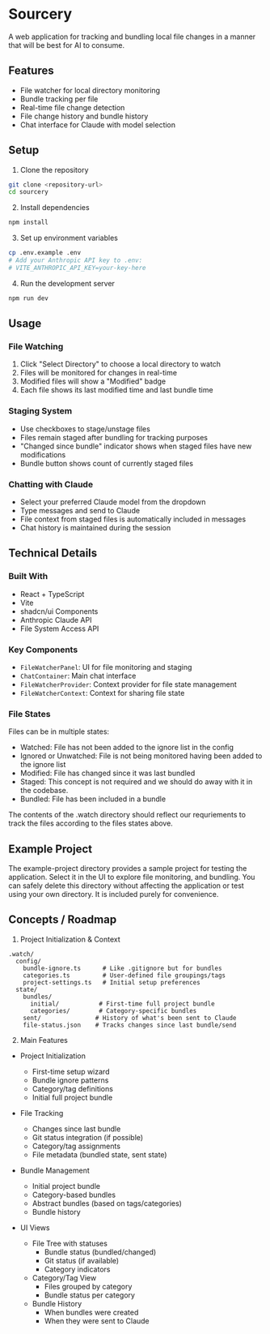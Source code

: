 # Sourcery

A web application for tracking and bundling local file changes in a manner that will be best for AI to consume.

## Features

- File watcher for local directory monitoring
- Bundle tracking per file
- Real-time file change detection
- File change history and bundle history
- Chat interface for Claude with model selection

## Setup

1. Clone the repository

```bash
git clone <repository-url>
cd sourcery
```

2. Install dependencies

```bash
npm install
```

3. Set up environment variables

```bash
cp .env.example .env
# Add your Anthropic API key to .env:
# VITE_ANTHROPIC_API_KEY=your-key-here
```

4. Run the development server

```bash
npm run dev
```

## Usage

### File Watching

1. Click "Select Directory" to choose a local directory to watch
2. Files will be monitored for changes in real-time
3. Modified files will show a "Modified" badge
4. Each file shows its last modified time and last bundle time

### Staging System

- Use checkboxes to stage/unstage files
- Files remain staged after bundling for tracking purposes
- "Changed since bundle" indicator shows when staged files have new modifications
- Bundle button shows count of currently staged files

### Chatting with Claude

- Select your preferred Claude model from the dropdown
- Type messages and send to Claude
- File context from staged files is automatically included in messages
- Chat history is maintained during the session

## Technical Details

### Built With

- React + TypeScript
- Vite
- shadcn/ui Components
- Anthropic Claude API
- File System Access API

### Key Components

- `FileWatcherPanel`: UI for file monitoring and staging
- `ChatContainer`: Main chat interface
- `FileWatcherProvider`: Context provider for file state management
- `FileWatcherContext`: Context for sharing file state

### File States

Files can be in multiple states:

- Watched: File has not been added to the ignore list in the config
- Ignored or Unwatched: File is not being monitored having been added to the ignore list
- Modified: File has changed since it was last bundled
- Staged: This concept is not required and we should do away with it in the codebase.
- Bundled: File has been included in a bundle

The contents of the .watch directory should reflect our requriements to track the files according to the files states above.

## Example Project

The example-project directory provides a sample project for testing the application. Select it in the UI to explore file monitoring, and bundling. You can safely delete this directory without affecting the application or test using your own directory. It is included purely for convenience.

## Concepts / Roadmap

1. Project Initialization & Context

```
.watch/
  config/
    bundle-ignore.ts      # Like .gitignore but for bundles
    categories.ts         # User-defined file groupings/tags
    project-settings.ts   # Initial setup preferences
  state/
    bundles/
      initial/           # First-time full project bundle
      categories/        # Category-specific bundles
    sent/               # History of what's been sent to Claude
    file-status.json    # Tracks changes since last bundle/send
```

2. Main Features

- Project Initialization

  - First-time setup wizard
  - Bundle ignore patterns
  - Category/tag definitions
  - Initial full project bundle

- File Tracking

  - Changes since last bundle
  - Git status integration (if possible)
  - Category/tag assignments
  - File metadata (bundled state, sent state)

- Bundle Management

  - Initial project bundle
  - Category-based bundles
  - Abstract bundles (based on tags/categories)
  - Bundle history

- UI Views
  - File Tree with statuses
    - Bundle status (bundled/changed)
    - Git status (if available)
    - Category indicators
  - Category/Tag View
    - Files grouped by category
    - Bundle status per category
  - Bundle History
    - When bundles were created
    - When they were sent to Claude
